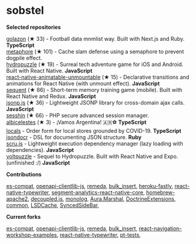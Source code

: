 # sobstel

**Selected repositories**


[golazon](https://github.com/sobstel/golazon) (★ 33) - Football data mnmlist way. Built with Next.js and Ruby. **TypeScript**<br />
[metaphore](https://github.com/sobstel/metaphore) (★ 101) - Cache slam defense using a semaphore to prevent dogpile effect.<br />
[hydropuzzle](https://github.com/sobstel/hydropuzzle) (★ 19) - Surreal tech adventure game for iOS and Android. Built with React Native. **JavaScript**<br />
[react-native-animatable-unmountable](https://github.com/sobstel/react-native-animatable-unmountable) (★ 15) - Declarative transitions and animations for React Native (with unmount effect). **JavaScript**<br />
[sequent](https://github.com/sobstel/sequent) (★ 86) - Short-term memory training game (mobile). Built with React Native and Redux. **JavaScript**<br />
[jsonp.js](https://github.com/sobstel/jsonp.js) (★ 36) - Lightweight JSONP library for cross-domain ajax calls. **JavaScript**<br />
[sesshin](https://github.com/sobstel/sesshin) (★ 66) - PHP secure advanced session manager.<br />
[albicelestes](https://github.com/sobstel/albicelestes) (★ 3) - ¡Vamos Argentina! 🇦🇷⚽ **TypeScript**<br />
[locals](https://github.com/sobstel/locals) - Order form for local stores grounded by COVID-19. **TypeScript**<br />
[jsondocr](https://github.com/sobstel/jsondocr) - DSL for documenting JSON structure. **Ruby**<br />
[scru.js](https://github.com/sobstel/scru.js) - Lightweight execution dependency manager (lazy loading with dependencies). **JavaScript**<br />
[voltpuzzle](https://github.com/sobstel/voltpuzzle) - Sequel to Hydropuzzle. Built with React Native and Expo. (unfinished :/) **JavaScript**<br />

**Contributions**

[es-compat](https://github.com/robatwilliams/es-compat/commits?author=sobstel),
[openapi-clientlib-js](https://github.com/SaxoBank/openapi-clientlib-js/commits?author=sobstel),
[remeda](https://github.com/remeda/remeda/commits?author=sobstel),
[bulk_insert](https://github.com/jamis/bulk_insert/commits?author=sobstel),
[heroku-fastly](https://github.com/fastly/heroku-fastly/commits?author=sobstel),
[react-native-typewriter](https://github.com/TaylorBriggs/react-native-typewriter/commits?author=sobstel),
[segment-analytics-react-native-core](https://github.com/Nabobil/segment-analytics-react-native-core/commits?author=sobstel),
[homebrew-apache2](https://github.com/djl/homebrew-apache2/commits?author=sobstel),
[decoupled.js](https://github.com/maciejsmolinski/decoupled.js/commits?author=sobstel),
[monolog](https://github.com/Seldaek/monolog/commits?author=sobstel),
[Aura.Marshal](https://github.com/auraphp/Aura.Marshal/commits?author=sobstel),
[DoctrineExtensions](https://github.com/beberlei/DoctrineExtensions/commits?author=sobstel),
[common](https://github.com/doctrine/common/commits?author=sobstel),
[LSDCache](https://github.com/gsmlabs/LSDCache/commits?author=sobstel),
[SyncedSideBar](https://github.com/TheSpyder/SyncedSideBar/commits?author=sobstel),


**Current forks**


[es-compat](https://github.com/sobstel/es-compat),
[openapi-clientlib-js](https://github.com/sobstel/openapi-clientlib-js),
[remeda](https://github.com/sobstel/remeda),
[bulk_insert](https://github.com/sobstel/bulk_insert),
[react-navigation-workshop-examples](https://github.com/sobstel/react-navigation-workshop-examples),
[react-native-typewriter](https://github.com/sobstel/react-native-typewriter),
[pt-tests](https://github.com/sobstel/pt-tests),


